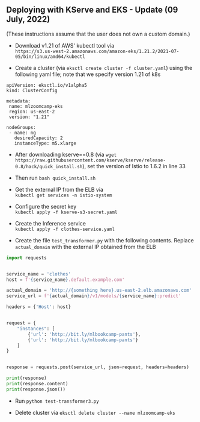 ## Deploying with KServe and EKS - Update (09 July, 2022)

(These instructions assume that the user does not own a custom domain.)  

- Download v1.21 of AWS' kubectl tool via  
 `https://s3.us-west-2.amazonaws.com/amazon-eks/1.21.2/2021-07-05/bin/linux/amd64/kubectl`
 
- Create a cluster (via `eksctl create cluster -f cluster.yaml`) using the following yaml file; note that we specify version 1.21 of k8s
 
 ```
apiVersion: eksctl.io/v1alpha5
kind: ClusterConfig

metadata:
  name: mlzoomcamp-eks
  region: us-east-2
  version: "1.21"

nodeGroups:
  - name: ng
    desiredCapacity: 2
    instanceType: m5.xlarge
```

- After downloading kserve==0.8 (via `wget https://raw.githubusercontent.com/kserve/kserve/release-0.8/hack/quick_install.sh`), set the version of Istio to 1.6.2 in line 33  
- Then run `bash quick_install.sh`

- Get the external IP from the ELB via  
`kubectl get services -n istio-system`

- Configure the secret key  
`kubectl apply -f kserve-s3-secret.yaml`  

- Create the Inference service  
`kubectl apply -f clothes-service.yaml`

- Create the file `test_transformer.py` with the following contents. Replace `actual_domain` with the external IP obtained from the ELB

```python
import requests


service_name = 'clothes'
host = f'{service_name}.default.example.com'

actual_domain = 'http://{something here}.us-east-2.elb.amazonaws.com'
service_url = f'{actual_domain}/v1/models/{service_name}:predict'

headers = {'Host': host}


request = {
    "instances": [
        {'url': 'http://bit.ly/mlbookcamp-pants'},
        {'url': 'http://bit.ly/mlbookcamp-pants'}
    ]
}


response = requests.post(service_url, json=request, headers=headers)

print(response)
print(response.content)
print(response.json())
```

- Run `python test-transformer3.py` 

- Delete cluster via `eksctl delete cluster --name mlzoomcamp-eks`
